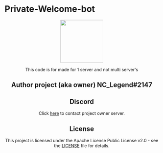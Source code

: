# Private-Welcome-bot

<div align="center">
    <img src="https://cdn.discordapp.com/attachments/635733569670479883/748923404438208614/loading-cloud.gif" width="140px" height="140px" /><br>
</div>

<div align="center">
  
  
 This code is for made for 1 server and not multi server's
 
 ## Author project (aka owner) NC_Legend#2147
 
## Discord
Click [here](https://discord.gg/sy6Jrze) to contact project owner server. 

## License
This project is licensed under the Apache License Public License v2.0 - see the [LICENSE](http://www.apache.org/licenses/) file for details.
